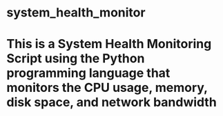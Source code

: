 # system_health_monitor
# This is a System Health Monitoring Script using the Python programming language that monitors the CPU usage, memory, disk space, and network bandwidth